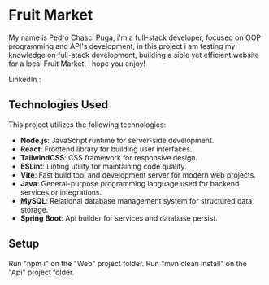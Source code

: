 # Fruit Market

My name is Pedro Chasci Puga, i'm a full-stack developer, focused on OOP programming and API's development, in this project i am testing my knowledge on full-stack development, building a siple yet efficient website for a local Fruit Market, i hope you enjoy!

LinkedIn : 

## Technologies Used

This project utilizes the following technologies:

- **Node.js**: JavaScript runtime for server-side development.
- **React**: Frontend library for building user interfaces.
- **TailwindCSS**: CSS framework for responsive design.
- **ESLint**: Linting utility for maintaining code quality.
- **Vite**: Fast build tool and development server for modern web projects.
- **Java**: General-purpose programming language used for backend services or integrations.
- **MySQL**: Relational database management system for structured data storage.
- **Spring Boot**: Api builder for services and database persist.


## Setup

Run "npm i" on the "Web" project folder.
Run "mvn clean install" on the "Api" project folder.
